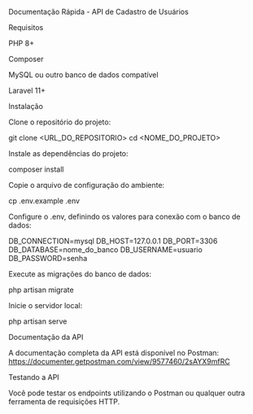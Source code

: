 Documentação Rápida - API de Cadastro de Usuários

Requisitos

PHP 8+

Composer

MySQL ou outro banco de dados compatível

Laravel 11+

Instalação

Clone o repositório do projeto:

git clone <URL_DO_REPOSITORIO>
cd <NOME_DO_PROJETO>

Instale as dependências do projeto:

composer install

Copie o arquivo de configuração do ambiente:

cp .env.example .env

Configure o .env, definindo os valores para conexão com o banco de dados:

DB_CONNECTION=mysql
DB_HOST=127.0.0.1
DB_PORT=3306
DB_DATABASE=nome_do_banco
DB_USERNAME=usuario
DB_PASSWORD=senha

Execute as migrações do banco de dados:

php artisan migrate

Inicie o servidor local:

php artisan serve

Documentação da API

A documentação completa da API está disponível no Postman:
https://documenter.getpostman.com/view/9577460/2sAYX9mfRC

Testando a API

Você pode testar os endpoints utilizando o Postman ou qualquer outra ferramenta de requisições HTTP.
